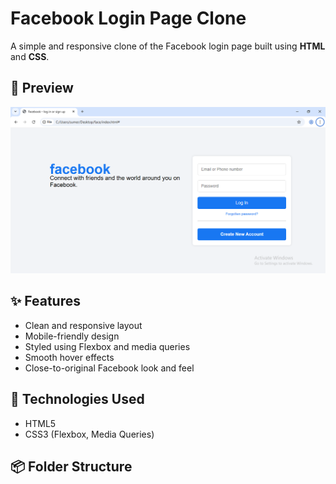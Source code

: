 # Facebook Login Page Clone

A simple and responsive clone of the Facebook login page built using **HTML** and **CSS**.

## 📸 Preview

![Preview](Screenshot.png) <!-- Replace with your actual screenshot file -->

## ✨ Features

- Clean and responsive layout
- Mobile-friendly design
- Styled using Flexbox and media queries
- Smooth hover effects
- Close-to-original Facebook look and feel

## 📁 Technologies Used

- HTML5
- CSS3 (Flexbox, Media Queries)

## 📦 Folder Structure

